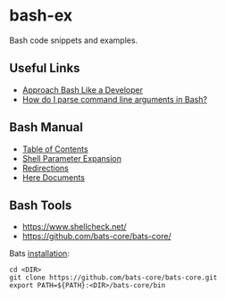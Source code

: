 # bash-ex
Bash code snippets and examples. 

## Useful Links

* [Approach Bash Like a Developer](http://www.binaryphile.com/bash/2018/07/26/approach-bash-like-a-developer-part-1-intro.html)
* [How do I parse command line arguments in Bash?](https://stackoverflow.com/q/192249/272735)

## Bash Manual

* [Table of Contents](https://www.gnu.org/software/bash/manual/html_node/index.html)
* [Shell Parameter Expansion](https://www.gnu.org/software/bash/manual/html_node/Shell-Parameter-Expansion.html)
* [Redirections](https://www.gnu.org/software/bash/manual/html_node/Redirections.html)
* [Here Documents](https://www.gnu.org/software/bash/manual/html_node/Redirections.html#Here-Documents)

## Bash Tools

* https://www.shellcheck.net/
* https://github.com/bats-core/bats-core/

Bats [installation](https://bats-core.readthedocs.io/en/stable/installation.html#any-os-installing-bats-from-source):
```
cd <DIR>
git clone https://github.com/bats-core/bats-core.git
export PATH=${PATH}:<DIR>/bats-core/bin
```

